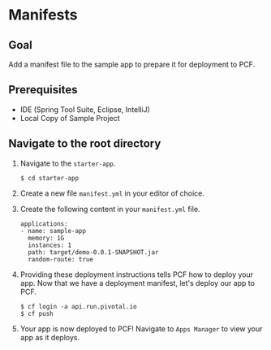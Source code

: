 # Manifests

## Goal
Add a manifest file to the sample app to prepare it for deployment to PCF.

## Prerequisites

+ IDE (Spring Tool Suite, Eclipse, IntelliJ)
+ Local Copy of Sample Project

## Navigate to the root directory

1. Navigate to the `starter-app`.

    `$ cd starter-app`

1. Create a new file `manifest.yml` in your editor of choice.

1. Create the following content in your `manifest.yml` file.

    ```
    applications:
    - name: sample-app
      memory: 1G
      instances: 1
      path: target/demo-0.0.1-SNAPSHOT.jar
      random-route: true
    ```

1. Providing these deployment instructions tells PCF how to deploy your app.  Now that we have a deployment manifest, let's deploy our app to PCF.

    ```
    $ cf login -a api.run.pivotal.io
    $ cf push
    ```

1. Your app is now deployed to PCF!  Navigate to `Apps Manager` to view your app as it deploys. 